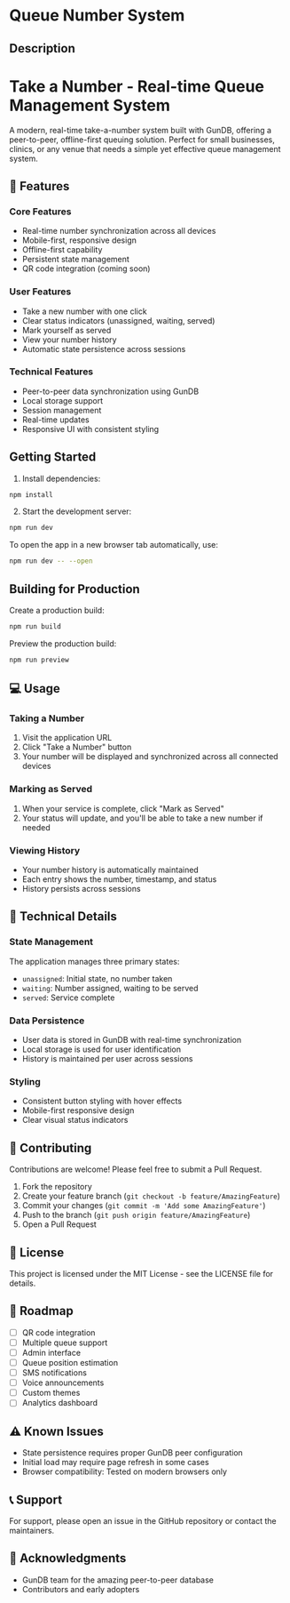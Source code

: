 # Queue Number System

## Description

# Take a Number - Real-time Queue Management System

A modern, real-time take-a-number system built with GunDB, offering a peer-to-peer, offline-first queuing solution. Perfect for small businesses, clinics, or any venue that needs a simple yet effective queue management system.

## 🚀 Features

### Core Features
- Real-time number synchronization across all devices
- Mobile-first, responsive design
- Offline-first capability
- Persistent state management
- QR code integration (coming soon)

### User Features
- Take a new number with one click
- Clear status indicators (unassigned, waiting, served)
- Mark yourself as served
- View your number history
- Automatic state persistence across sessions

### Technical Features
- Peer-to-peer data synchronization using GunDB
- Local storage support
- Session management
- Real-time updates
- Responsive UI with consistent styling


## Getting Started

1. Install dependencies:

```bash
npm install
```

2. Start the development server:

```bash
npm run dev
```

To open the app in a new browser tab automatically, use:

```bash
npm run dev -- --open
```

## Building for Production

Create a production build:

```bash
npm run build
```

Preview the production build:

```bash
npm run preview
```
## 💻 Usage

### Taking a Number
1. Visit the application URL
2. Click "Take a Number" button
3. Your number will be displayed and synchronized across all connected devices

### Marking as Served
1. When your service is complete, click "Mark as Served"
2. Your status will update, and you'll be able to take a new number if needed

### Viewing History
- Your number history is automatically maintained
- Each entry shows the number, timestamp, and status
- History persists across sessions

## 🔧 Technical Details

### State Management
The application manages three primary states:
- `unassigned`: Initial state, no number taken
- `waiting`: Number assigned, waiting to be served
- `served`: Service complete

### Data Persistence
- User data is stored in GunDB with real-time synchronization
- Local storage is used for user identification
- History is maintained per user across sessions

### Styling
- Consistent button styling with hover effects
- Mobile-first responsive design
- Clear visual status indicators

## 🤝 Contributing

Contributions are welcome! Please feel free to submit a Pull Request.

1. Fork the repository
2. Create your feature branch (`git checkout -b feature/AmazingFeature`)
3. Commit your changes (`git commit -m 'Add some AmazingFeature'`)
4. Push to the branch (`git push origin feature/AmazingFeature`)
5. Open a Pull Request

## 📝 License

This project is licensed under the MIT License - see the LICENSE file for details.

## 🚧 Roadmap

- [ ] QR code integration
- [ ] Multiple queue support
- [ ] Admin interface
- [ ] Queue position estimation
- [ ] SMS notifications
- [ ] Voice announcements
- [ ] Custom themes
- [ ] Analytics dashboard

## ⚠️ Known Issues

- State persistence requires proper GunDB peer configuration
- Initial load may require page refresh in some cases
- Browser compatibility: Tested on modern browsers only

## 📞 Support

For support, please open an issue in the GitHub repository or contact the maintainers.

## 🙏 Acknowledgments

- GunDB team for the amazing peer-to-peer database
- Contributors and early adopters